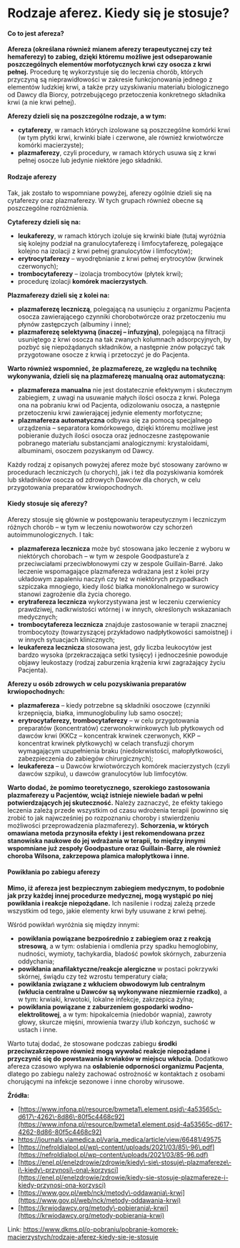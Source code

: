 # Rodzaje aferez. Kiedy się je stosuje?

#### Co to jest afereza?


**Afereza (określana również mianem aferezy terapeutycznej czy też hemaferezy) to zabieg, dzięki któremu możliwe jest odseparowanie poszczególnych elementów morfotycznych krwi czy osocza z krwi pełnej.** Procedurę tę wykorzystuje się do leczenia chorób, których przyczyną są nieprawidłowości w zakresie funkcjonowania jednego z elementów ludzkiej krwi, a także przy uzyskiwaniu materiału biologicznego od Dawcy dla Biorcy, potrzebującego przetoczenia konkretnego składnika krwi (a nie krwi pełnej).


**Aferezy dzieli się na poszczególne rodzaje, a w tym:**


* **cytaferezy**, w ramach których izolowane są poszczególne komórki krwi (w tym płytki krwi, krwinki białe i czerwone, ale również krwiotwórcze komórki macierzyste);
* **plazmaferezy**, czyli procedury, w ramach których usuwa się z krwi pełnej osocze lub jedynie niektóre jego składniki.


#### Rodzaje aferezy


Tak, jak zostało to wspomniane powyżej, aferezy ogólnie dzieli się na cytaferezy oraz plazmaferezy. W tych grupach również obecne są poszczególne rozróżnienia.


**Cytaferezy dzieli się na:**


* **leukaferezy**, w ramach których izoluje się krwinki białe (tutaj wyróżnia się kolejny podział na granulocytaferezę i limfocytaferezę, polegające kolejno na izolacji z krwi pełnej granulocytów i limfocytów);
* **erytrocytaferezy** – wyodrębnianie z krwi pełnej erytrocytów (krwinek czerwonych);
* **trombocytaferezy** – izolacja trombocytów (płytek krwi);
* procedurę izolacji **komórek macierzystych**.


**Plazmaferezy dzieli się z kolei na:**


* **plazmaferezę leczniczą**, polegającą na usunięciu z organizmu Pacjenta osocza zawierającego czynniki chorobotwórcze oraz przetoczeniu mu płynów zastępczych (albuminy i inne);
* **plazmaferezę selektywną (inaczej – infuzyjną)**, polegającą na filtracji usuniętego z krwi osocza na tak zwanych kolumnach adsorpcyjnych, by pozbyć się niepożądanych składników, a następnie znów połączyć tak przygotowane osocze z krwią i przetoczyć je do Pacjenta.


**Warto również wspomnieć, że plazmaferezę, ze względu na technikę wykonywania, dzieli się na plazmaferezę manualną oraz automatyczną:**


* **plazmafereza manualna** nie jest dostatecznie efektywnym i skutecznym zabiegiem, z uwagi na usuwanie małych ilości osocza z krwi. Polega ona na pobraniu krwi od Pacjenta, odizolowaniu osocza, a następnie przetoczeniu krwi zawierającej jedynie elementy morfotyczne;
* **plazmafereza automatyczna** odbywa się za pomocą specjalnego urządzenia – separatora komórkowego, dzięki któremu możliwe jest pobieranie dużych ilości osocza oraz jednoczesne zastępowanie pobranego materiału substancjami analogicznymi: krystaloidami, albuminami, osoczem pozyskanym od Dawcy.


Każdy rodzaj z opisanych powyżej aferez może być stosowany zarówno w procedurach leczniczych (u chorych), jak i też dla pozyskiwania komórek lub składników osocza od zdrowych Dawców dla chorych, w celu przygotowania preparatów krwiopochodnych.


#### Kiedy stosuje się aferezy?


Aferezy stosuje się głównie w postępowaniu terapeutycznym i leczniczym różnych chorób – w tym w leczeniu nowotworów czy schorzeń autoimmunologicznych. I tak:


* **plazmafereza lecznicza** może być stosowana jako leczenie z wyboru w niektórych chorobach – w tym w zespole Goodpasture’a z przeciwciałami przeciwbłonowymi czy w zespole Guillain\-Barré. Jako leczenie wspomagające plazmafereza wdrażana jest z kolei przy układowym zapaleniu naczyń czy też w niektórych przypadkach szpiczaka mnogiego, kiedy ilość białka monoklonalnego w surowicy stanowi zagrożenie dla życia chorego.
* **erytrafereza lecznicza** wykorzystywana jest w leczeniu czerwienicy prawdziwej, nadkrwistości wtórnej i w innych, określonych wskazaniach medycznych;
* **trombocytafereza lecznicza** znajduje zastosowanie w terapii znacznej trombocytozy (towarzyszącej przykładowo nadpłytkowości samoistnej) i w innych sytuacjach klinicznych;
* **leukafereza lecznicza** stosowana jest, gdy liczba leukocytów jest bardzo wysoka (przekraczająca setki tysięcy) i jednocześnie powoduje objawy leukostazy (rodzaj zaburzenia krążenia krwi zagrażający życiu Pacjenta).


**Aferezy u osób zdrowych w celu pozyskiwania preparatów krwiopochodnych:**


* **plazmafereza** – kiedy potrzebne są składniki osoczowe (czynniki krzepnięcia, białka, immunoglobuliny lub samo osocze);
* **erytrocytaferezy, trombocytaferezy** – w celu przygotowania preparatów (koncentratów) czerwonokrwinkowych lub płytkowych od dawców krwi (KKCz – koncentrak krwinek czerwonych, KKP – koncentrat krwinek płytkowych) w celach transfuzji chorym wymagającym uzupełnienia braku (niedokrwistości, małopłytkowości, zabezpieczenia do zabiegów chirurgicznych);
* **leukafereza** – u Dawców krwiotwórczych komórek macierzystych (czyli dawców szpiku), u dawców granulocytów lub limfocytów.


**Warto dodać, że pomimo teoretycznego, szerokiego zastosowania plazmaferezy u Pacjentów, wciąż istnieje niewiele badań w pełni potwierdzających jej skuteczność.** Należy zaznaczyć, że efekty takiego leczenia zależą przede wszystkim od czasu wdrożenia terapii (powinno się zrobić to jak najwcześniej po rozpoznaniu choroby i stwierdzeniu możliwości przeprowadzenia plazmaferezy). **Schorzenia, w których omawiana metoda przynosiła efekty i jest rekomendowana przez stanowiska naukowe do jej wdrażania w terapii, to między innymi wspomniane już zespoły Goodpasture oraz Guillain\-Barre, ale również choroba Wilsona, zakrzepowa plamica małopłytkowa i inne.**


#### Powikłania po zabiegu aferezy


**Mimo, iż afereza jest bezpiecznym zabiegiem medycznym, to podobnie jak przy każdej innej procedurze medycznej, mogą wystąpić po niej powikłania i reakcje niepożądane.** Ich nasilenie i rodzaj zależą przede wszystkim od tego, jakie elementy krwi były usuwane z krwi pełnej.


Wśród powikłań wyróżnia się między innymi:


* **powikłania powiązane bezpośrednio z zabiegiem oraz z reakcją stresową**, a w tym: osłabienia i omdlenia przy spadku hemoglobiny, nudności, wymioty, tachykardia, bladość powłok skórnych, zaburzenia oddychania;
* **powikłania anafilaktyczne/reakcje alergiczne** w postaci pokrzywki skórnej, świądu czy też wzrostu temperatury ciała;
* **powikłania związane z wkłuciem obwodowym lub centralnym (wkłucia centralne u Dawców są wykonywane niezmiernie rzadko)**, a w tym: krwiaki, krwotoki, lokalne infekcje, zakrzepica żylna;
* **powikłania powiązane z zaburzeniem gospodarki wodno\-elektrolitowej**, a w tym: hipokalcemia (niedobór wapnia), zawroty głowy, skurcze mięśni, mrowienia twarzy i/lub kończyn, suchość w ustach i inne.


Warto tutaj dodać, że stosowane podczas zabiegu **środki przeciwzakrzepowe również mogą wywołać reakcje niepożądane i przyczynić się do powstawania krwiaków w miejscu wkłucia**. Dodatkowo afereza czasowo wpływa na **osłabienie odporności organizmu Pacjenta**, dlatego po zabiegu należy zachować ostrożność w kontaktach z osobami chorującymi na infekcje sezonowe i inne choroby wirusowe.


**Źródła:**


* [https://www.infona.pl/resource/bwmeta1\.element.psjd\-4a53565c\-d617\-4262\-8d86\-80f5c4468c92](https://www.infona.pl/resource/bwmeta1.element.psjd-4a53565c-d617-4262-8d86-80f5c4468c92)
* <https://journals.viamedica.pl/varia_medica/article/view/66481/49575>
* [https://nefroldialpol.pl/wp\-content/uploads/2021/03/85\-96\.pdf](https://nefroldialpol.pl/wp-content/uploads/2021/03/85-96.pdf)
* [https://enel.pl/enelzdrowie/zdrowie/kiedy\-sie\-stosuje\-plazmafereze\-i\-kiedy\-przynosi\-ona\-korzysci](https://enel.pl/enelzdrowie/zdrowie/kiedy-sie-stosuje-plazmafereze-i-kiedy-przynosi-ona-korzysci)
* [https://www.gov.pl/web/nck/metody\-oddawania\-krwi](https://www.gov.pl/web/nck/metody-oddawania-krwi)
* [https://krwiodawcy.org/metody\-pobierania\-krwi](https://krwiodawcy.org/metody-pobierania-krwi)


Link: https://www.dkms.pl/o-pobraniu/pobranie-komorek-macierzystych/rodzaje-aferez-kiedy-sie-je-stosuje
